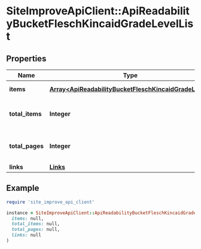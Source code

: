 # SiteImproveApiClient::ApiReadabilityBucketFleschKincaidGradeLevelList

## Properties

| Name | Type | Description | Notes |
| ---- | ---- | ----------- | ----- |
| **items** | [**Array&lt;ApiReadabilityBucketFleschKincaidGradeLevel&gt;**](ApiReadabilityBucketFleschKincaidGradeLevel.md) | Set of items. |  |
| **total_items** | **Integer** | Total number of items in result set. |  |
| **total_pages** | **Integer** | Total number of pages in result set. |  |
| **links** | [**Links**](Links.md) |  | [optional] |

## Example

```ruby
require 'site_improve_api_client'

instance = SiteImproveApiClient::ApiReadabilityBucketFleschKincaidGradeLevelList.new(
  items: null,
  total_items: null,
  total_pages: null,
  links: null
)
```

